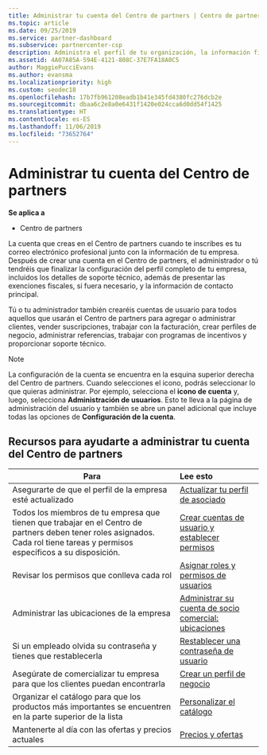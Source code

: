 ```yaml
---
title: Administrar tu cuenta del Centro de partners | Centro de partners
ms.topic: article
ms.date: 09/25/2019
ms.service: partner-dashboard
ms.subservice: partnercenter-csp
description: Administra el perfil de tu organización, la información fiscal y bancaria y los usuarios en el Centro de partners.
ms.assetid: 4A07A85A-594E-4121-808C-37E7FA18A0C5
author: MaggiePucciEvans
ms.author: evansma
ms.localizationpriority: high
ms.custom: seodec18
ms.openlocfilehash: 17b7fb961208eadb1b41e345fd4380fc276dcb2e
ms.sourcegitcommit: dbaa6c2e8a0e6431f1420e024cca6d0dd54f1425
ms.translationtype: HT
ms.contentlocale: es-ES
ms.lasthandoff: 11/06/2019
ms.locfileid: "73652764"
---
```

# <a name="manage-your-partner-center-account"></a>Administrar tu cuenta del Centro de partners

**Se aplica a**

-  Centro de partners

La cuenta que creas en el Centro de partners cuando te inscribes es tu correo electrónico profesional junto con la información de tu empresa. Después de crear una cuenta en el Centro de partners, el administrador o tú tendréis que finalizar la configuración del perfil completo de tu empresa, incluidos los detalles de soporte técnico, además de presentar las exenciones fiscales, si fuera necesario, y la información de contacto principal. 

Tú o tu administrador también crearéis cuentas de usuario para todos aquellos que usarán el Centro de partners para agregar o administrar clientes, vender suscripciones, trabajar con la facturación, crear perfiles de negocio, administrar referencias, trabajar con programas de incentivos y proporcionar soporte técnico.

>[!NOTE]
>La configuración de la cuenta se encuentra en la esquina superior derecha del Centro de partners. Cuando selecciones el icono, podrás seleccionar lo que quieras administrar. Por ejemplo, selecciona el **icono de cuenta** y, luego, selecciona **Administración de usuarios**. Esto te lleva a la página de administración del usuario y también se abre un panel adicional que incluye todas las opciones de **Configuración de la cuenta**.


## <a name="resources-to-help-you-manage-your-partner-center-account"></a>Recursos para ayudarte a administrar tu cuenta del Centro de partners

|**Para**   |**Lee esto**   |
|-----------------------|:-----------------------|
|Asegurarte de que el perfil de la empresa esté actualizado   |[Actualizar tu perfil de asociado](update-your-partner-profile.md)|
|Todos los miembros de tu empresa que tienen que trabajar en el Centro de partners deben tener roles asignados. Cada rol tiene tareas y permisos específicos a su disposición.|[Crear cuentas de usuario y establecer permisos](create-user-accounts-and-set-permissions.md)|
|Revisar los permisos que conlleva cada rol|[Asignar roles y permisos de usuarios](permissions-overview.md)
|Administrar las ubicaciones de la empresa|[Administrar su cuenta de socio comercial: ubicaciones](manage-locations.md)
|Si un empleado olvida su contraseña y tienes que restablecerla  |[Restablecer una contraseña de usuario](reset-a-user-password.md)|
|Asegúrate de comercializar tu empresa para que los clientes puedan encontrarla   |[Crear un perfil de negocio](create-a-marketing-profile.md)|
|Organizar el catálogo para que los productos más importantes se encuentren en la parte superior de la lista   |[Personalizar el catálogo](customize-the-catalog.md)|
|Mantenerte al día con las ofertas y precios actuales   |[Precios y ofertas](pricing-and-offers.md)|













 

 



